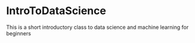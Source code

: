 # IntroToDataScience
This is a short introductory class to data science and machine learning for beginners
